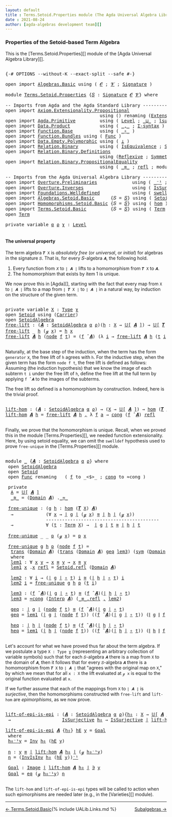 ```yaml
---
layout: default
title : Terms.Setoid.Properties module (The Agda Universal Algebra Library)
date : 2021-08-24
author: [agda-algebras development team][]
---
```


### <a id="properties-of-the-setoid-based-term-algebra">Properties of the Setoid-based Term Algebra</a>

This is the [Terms.Setoid.Properties][] module of the [Agda Universal Algebra Library][].


<pre class="Agda">

<a id="374" class="Symbol">{-#</a> <a id="378" class="Keyword">OPTIONS</a> <a id="386" class="Pragma">--without-K</a> <a id="398" class="Pragma">--exact-split</a> <a id="412" class="Pragma">--safe</a> <a id="419" class="Symbol">#-}</a>

<a id="424" class="Keyword">open</a> <a id="429" class="Keyword">import</a> <a id="436" href="Algebras.Basic.html" class="Module">Algebras.Basic</a> <a id="451" class="Keyword">using</a> <a id="457" class="Symbol">(</a> <a id="459" href="Algebras.Basic.html#1140" class="Generalizable">𝓞</a> <a id="461" class="Symbol">;</a> <a id="463" href="Algebras.Basic.html#1142" class="Generalizable">𝓥</a> <a id="465" class="Symbol">;</a> <a id="467" href="Algebras.Basic.html#3566" class="Function">Signature</a> <a id="477" class="Symbol">)</a>

<a id="480" class="Keyword">module</a> <a id="487" href="Terms.Setoid.Properties.html" class="Module">Terms.Setoid.Properties</a> <a id="511" class="Symbol">{</a><a id="512" href="Terms.Setoid.Properties.html#512" class="Bound">𝑆</a> <a id="514" class="Symbol">:</a> <a id="516" href="Algebras.Basic.html#3566" class="Function">Signature</a> <a id="526" href="Algebras.Basic.html#1140" class="Generalizable">𝓞</a> <a id="528" href="Algebras.Basic.html#1142" class="Generalizable">𝓥</a><a id="529" class="Symbol">}</a> <a id="531" class="Keyword">where</a>

<a id="538" class="Comment">-- Imports from Agda and the Agda Standard Library ---------------------</a>
<a id="611" class="Keyword">open</a> <a id="616" class="Keyword">import</a> <a id="623" href="Axiom.Extensionality.Propositional.html" class="Module">Axiom.Extensionality.Propositional</a>
                                   <a id="693" class="Keyword">using</a> <a id="699" class="Symbol">()</a> <a id="702" class="Keyword">renaming</a> <a id="711" class="Symbol">(</a><a id="712" href="Axiom.Extensionality.Propositional.html#741" class="Function">Extensionality</a> <a id="727" class="Symbol">to</a> <a id="730" class="Function">funext</a><a id="736" class="Symbol">)</a>
<a id="738" class="Keyword">open</a> <a id="743" class="Keyword">import</a> <a id="750" href="Agda.Primitive.html" class="Module">Agda.Primitive</a>         <a id="773" class="Keyword">using</a> <a id="779" class="Symbol">(</a> <a id="781" href="Agda.Primitive.html#597" class="Postulate">Level</a> <a id="787" class="Symbol">;</a> <a id="789" href="Agda.Primitive.html#810" class="Primitive Operator">_⊔_</a> <a id="793" class="Symbol">;</a> <a id="795" href="Agda.Primitive.html#780" class="Primitive">lsuc</a> <a id="800" class="Symbol">)</a> <a id="802" class="Keyword">renaming</a> <a id="811" class="Symbol">(</a> <a id="813" href="Agda.Primitive.html#326" class="Primitive">Set</a> <a id="817" class="Symbol">to</a> <a id="820" class="Primitive">Type</a> <a id="825" class="Symbol">)</a>
<a id="827" class="Keyword">open</a> <a id="832" class="Keyword">import</a> <a id="839" href="Data.Product.html" class="Module">Data.Product</a>           <a id="862" class="Keyword">using</a> <a id="868" class="Symbol">(</a> <a id="870" href="Agda.Builtin.Sigma.html#236" class="InductiveConstructor Operator">_,_</a> <a id="874" class="Symbol">;</a> <a id="876" href="Data.Product.html#916" class="Function">Σ-syntax</a> <a id="885" class="Symbol">)</a> <a id="887" class="Keyword">renaming</a> <a id="896" class="Symbol">(</a><a id="897" href="Agda.Builtin.Sigma.html#264" class="Field">proj₂</a> <a id="903" class="Symbol">to</a> <a id="906" class="Field">snd</a><a id="909" class="Symbol">)</a>
<a id="911" class="Keyword">open</a> <a id="916" class="Keyword">import</a> <a id="923" href="Function.Base.html" class="Module">Function.Base</a>          <a id="946" class="Keyword">using</a> <a id="952" class="Symbol">(</a> <a id="954" href="Function.Base.html#1031" class="Function Operator">_∘_</a> <a id="958" class="Symbol">)</a>
<a id="960" class="Keyword">open</a> <a id="965" class="Keyword">import</a> <a id="972" href="Function.Bundles.html" class="Module">Function.Bundles</a> <a id="989" class="Keyword">using</a> <a id="995" class="Symbol">(</a> <a id="997" href="Function.Bundles.html#1868" class="Record">Func</a> <a id="1002" class="Symbol">)</a>
<a id="1004" class="Keyword">open</a> <a id="1009" class="Keyword">import</a> <a id="1016" href="Data.Empty.Polymorphic.html" class="Module">Data.Empty.Polymorphic</a> <a id="1039" class="Keyword">using</a> <a id="1045" class="Symbol">(</a> <a id="1047" href="Data.Empty.Polymorphic.html#331" class="Function">⊥</a> <a id="1049" class="Symbol">)</a>
<a id="1051" class="Keyword">open</a> <a id="1056" class="Keyword">import</a> <a id="1063" href="Relation.Binary.html" class="Module">Relation.Binary</a>        <a id="1086" class="Keyword">using</a> <a id="1092" class="Symbol">(</a> <a id="1094" href="Relation.Binary.Structures.html#1522" class="Record">IsEquivalence</a> <a id="1108" class="Symbol">;</a> <a id="1110" href="Relation.Binary.Bundles.html#1009" class="Record">Setoid</a> <a id="1117" class="Symbol">)</a>
<a id="1119" class="Keyword">open</a> <a id="1124" class="Keyword">import</a> <a id="1131" href="Relation.Binary.Definitions.html" class="Module">Relation.Binary.Definitions</a>
                                   <a id="1194" class="Keyword">using</a> <a id="1200" class="Symbol">(</a><a id="1201" href="Relation.Binary.Definitions.html#1339" class="Function">Reflexive</a> <a id="1211" class="Symbol">;</a> <a id="1213" href="Relation.Binary.Definitions.html#1498" class="Function">Symmetric</a> <a id="1223" class="Symbol">;</a> <a id="1225" href="Relation.Binary.Definitions.html#1978" class="Function">Transitive</a> <a id="1236" class="Symbol">)</a>
<a id="1238" class="Keyword">open</a> <a id="1243" class="Keyword">import</a> <a id="1250" href="Relation.Binary.PropositionalEquality.html" class="Module">Relation.Binary.PropositionalEquality</a>
                                   <a id="1323" class="Keyword">using</a> <a id="1329" class="Symbol">(</a> <a id="1331" href="Agda.Builtin.Equality.html#151" class="Datatype Operator">_≡_</a> <a id="1335" class="Symbol">;</a> <a id="1337" href="Agda.Builtin.Equality.html#208" class="InductiveConstructor">refl</a> <a id="1342" class="Symbol">;</a> <a id="1344" class="Keyword">module</a> <a id="1351" href="Relation.Binary.PropositionalEquality.Core.html#2708" class="Module">≡-Reasoning</a> <a id="1363" class="Symbol">;</a> <a id="1365" href="Relation.Binary.PropositionalEquality.Core.html#1130" class="Function">cong</a> <a id="1370" class="Symbol">)</a>

<a id="1373" class="Comment">-- Imports from the Agda Universal Algebra Library ----------------------------------------</a>
<a id="1465" class="Keyword">open</a> <a id="1470" class="Keyword">import</a> <a id="1477" href="Overture.Preliminaries.html" class="Module">Overture.Preliminaries</a>             <a id="1512" class="Keyword">using</a> <a id="1518" class="Symbol">(</a> <a id="1520" href="Overture.Preliminaries.html#4931" class="Function Operator">_⁻¹</a> <a id="1524" class="Symbol">;</a> <a id="1526" href="Overture.Preliminaries.html#5330" class="Function">𝑖𝑑</a> <a id="1529" class="Symbol">;</a> <a id="1531" href="Overture.Preliminaries.html#4227" class="Function Operator">∣_∣</a> <a id="1535" class="Symbol">;</a> <a id="1537" href="Overture.Preliminaries.html#4265" class="Function Operator">∥_∥</a> <a id="1541" class="Symbol">;</a> <a id="1543" href="Overture.Preliminaries.html#10034" class="Function">transport</a> <a id="1553" class="Symbol">)</a>
<a id="1555" class="Keyword">open</a> <a id="1560" class="Keyword">import</a> <a id="1567" href="Overture.Inverses.html" class="Module">Overture.Inverses</a>                  <a id="1602" class="Keyword">using</a> <a id="1608" class="Symbol">(</a> <a id="1610" href="Overture.Inverses.html#3317" class="Function">IsSurjective</a> <a id="1623" class="Symbol">;</a> <a id="1625" href="Overture.Inverses.html#1861" class="Function">Inv</a> <a id="1629" class="Symbol">;</a> <a id="1631" href="Overture.Inverses.html#2024" class="Function">InvIsInv</a> <a id="1640" class="Symbol">;</a> <a id="1642" href="Overture.Inverses.html#1261" class="Datatype Operator">Image_∋_</a> <a id="1651" class="Symbol">;</a> <a id="1653" href="Overture.Inverses.html#1309" class="InductiveConstructor">eq</a> <a id="1656" class="Symbol">)</a>
<a id="1658" class="Keyword">open</a> <a id="1663" class="Keyword">import</a> <a id="1670" href="Foundations.Welldefined.html" class="Module">Foundations.Welldefined</a>            <a id="1705" class="Keyword">using</a> <a id="1711" class="Symbol">(</a> <a id="1713" href="Foundations.Welldefined.html#2650" class="Function">swelldef</a> <a id="1722" class="Symbol">)</a>
<a id="1724" class="Keyword">open</a> <a id="1729" class="Keyword">import</a> <a id="1736" href="Algebras.Setoid.Basic.html" class="Module">Algebras.Setoid.Basic</a>      <a id="1763" class="Symbol">{</a><a id="1764" class="Argument">𝑆</a> <a id="1766" class="Symbol">=</a> <a id="1768" href="Terms.Setoid.Properties.html#512" class="Bound">𝑆</a><a id="1769" class="Symbol">}</a> <a id="1771" class="Keyword">using</a> <a id="1777" class="Symbol">(</a> <a id="1779" href="Algebras.Setoid.Basic.html#3240" class="Record">SetoidAlgebra</a> <a id="1793" class="Symbol">;</a> <a id="1795" href="Algebras.Setoid.Basic.html#4473" class="Function Operator">_̂_</a> <a id="1799" class="Symbol">;</a> <a id="1801" href="Algebras.Setoid.Basic.html#1150" class="Function">ov</a> <a id="1804" class="Symbol">;</a> <a id="1806" href="Algebras.Setoid.Basic.html#3841" class="Function Operator">𝕌[_]</a> <a id="1811" class="Symbol">)</a>
<a id="1813" class="Keyword">open</a> <a id="1818" class="Keyword">import</a> <a id="1825" href="Homomorphisms.Setoid.Basic.html" class="Module">Homomorphisms.Setoid.Basic</a> <a id="1852" class="Symbol">{</a><a id="1853" class="Argument">𝑆</a> <a id="1855" class="Symbol">=</a> <a id="1857" href="Terms.Setoid.Properties.html#512" class="Bound">𝑆</a><a id="1858" class="Symbol">}</a> <a id="1860" class="Keyword">using</a> <a id="1866" class="Symbol">(</a> <a id="1868" href="Homomorphisms.Setoid.Basic.html#2593" class="Function">hom</a> <a id="1872" class="Symbol">)</a>
<a id="1874" class="Keyword">open</a> <a id="1879" class="Keyword">import</a> <a id="1886" href="Terms.Setoid.Basic.html" class="Module">Terms.Setoid.Basic</a>         <a id="1913" class="Symbol">{</a><a id="1914" class="Argument">𝑆</a> <a id="1916" class="Symbol">=</a> <a id="1918" href="Terms.Setoid.Properties.html#512" class="Bound">𝑆</a><a id="1919" class="Symbol">}</a> <a id="1921" class="Keyword">using</a> <a id="1927" class="Symbol">(</a> <a id="1929" href="Terms.Basic.html#1989" class="Datatype">Term</a> <a id="1934" class="Symbol">;</a> <a id="1936" href="Terms.Setoid.Basic.html#3140" class="Function">𝑻</a> <a id="1938" class="Symbol">;</a> <a id="1940" href="Terms.Setoid.Basic.html#2091" class="Datatype Operator">_≐_</a> <a id="1944" class="Symbol">)</a>
<a id="1946" class="Keyword">open</a> <a id="1951" href="Terms.Basic.html#1989" class="Module">Term</a>

<a id="1957" class="Keyword">private</a> <a id="1965" class="Keyword">variable</a> <a id="1974" href="Terms.Setoid.Properties.html#1974" class="Generalizable">α</a> <a id="1976" href="Terms.Setoid.Properties.html#1976" class="Generalizable">ρ</a> <a id="1978" href="Terms.Setoid.Properties.html#1978" class="Generalizable">χ</a> <a id="1980" class="Symbol">:</a> <a id="1982" href="Agda.Primitive.html#597" class="Postulate">Level</a>

</pre>


#### <a id="the-universal-property">The universal property</a>

The term algebra `𝑻 X` is *absolutely free* (or *universal*, or *initial*) for algebras in the signature `𝑆`. That is, for every 𝑆-algebra `𝑨`, the following hold.

1. Every function from `𝑋` to `∣ 𝑨 ∣` lifts to a homomorphism from `𝑻 X` to `𝑨`.
2. The homomorphism that exists by item 1 is unique.

We now prove this in [Agda][], starting with the fact that every map from `X` to `∣ 𝑨 ∣` lifts to a map from `∣ 𝑻 X ∣` to `∣ 𝑨 ∣` in a natural way, by induction on the structure of the given term.

<pre class="Agda">

<a id="2578" class="Keyword">private</a> <a id="2586" class="Keyword">variable</a> <a id="2595" href="Terms.Setoid.Properties.html#2595" class="Generalizable">X</a> <a id="2597" class="Symbol">:</a> <a id="2599" href="Terms.Setoid.Properties.html#820" class="Primitive">Type</a> <a id="2604" href="Terms.Setoid.Properties.html#1978" class="Generalizable">χ</a>
<a id="2606" class="Keyword">open</a> <a id="2611" href="Relation.Binary.Bundles.html#1009" class="Module">Setoid</a> <a id="2618" class="Keyword">using</a> <a id="2624" class="Symbol">(</a><a id="2625" href="Relation.Binary.Bundles.html#1072" class="Field">Carrier</a><a id="2632" class="Symbol">)</a>
<a id="2634" class="Keyword">open</a> <a id="2639" href="Algebras.Setoid.Basic.html#3240" class="Module">SetoidAlgebra</a>
<a id="free-lift"></a><a id="2653" href="Terms.Setoid.Properties.html#2653" class="Function">free-lift</a> <a id="2663" class="Symbol">:</a> <a id="2665" class="Symbol">(</a><a id="2666" href="Terms.Setoid.Properties.html#2666" class="Bound">𝑨</a> <a id="2668" class="Symbol">:</a> <a id="2670" href="Algebras.Setoid.Basic.html#3240" class="Record">SetoidAlgebra</a> <a id="2684" href="Terms.Setoid.Properties.html#1974" class="Generalizable">α</a> <a id="2686" href="Terms.Setoid.Properties.html#1976" class="Generalizable">ρ</a><a id="2687" class="Symbol">)(</a><a id="2689" href="Terms.Setoid.Properties.html#2689" class="Bound">h</a> <a id="2691" class="Symbol">:</a> <a id="2693" href="Terms.Setoid.Properties.html#2595" class="Generalizable">X</a> <a id="2695" class="Symbol">→</a> <a id="2697" href="Algebras.Setoid.Basic.html#3841" class="Function Operator">𝕌[</a> <a id="2700" href="Terms.Setoid.Properties.html#2666" class="Bound">𝑨</a> <a id="2702" href="Algebras.Setoid.Basic.html#3841" class="Function Operator">]</a><a id="2703" class="Symbol">)</a> <a id="2705" class="Symbol">→</a> <a id="2707" href="Algebras.Setoid.Basic.html#3841" class="Function Operator">𝕌[</a> <a id="2710" href="Terms.Setoid.Basic.html#3140" class="Function">𝑻</a> <a id="2712" href="Terms.Setoid.Properties.html#2595" class="Generalizable">X</a> <a id="2714" href="Algebras.Setoid.Basic.html#3841" class="Function Operator">]</a> <a id="2716" class="Symbol">→</a> <a id="2718" href="Algebras.Setoid.Basic.html#3841" class="Function Operator">𝕌[</a> <a id="2721" href="Terms.Setoid.Properties.html#2666" class="Bound">𝑨</a> <a id="2723" href="Algebras.Setoid.Basic.html#3841" class="Function Operator">]</a>
<a id="2725" href="Terms.Setoid.Properties.html#2653" class="Function">free-lift</a> <a id="2735" class="Symbol">_</a> <a id="2737" href="Terms.Setoid.Properties.html#2737" class="Bound">h</a> <a id="2739" class="Symbol">(</a><a id="2740" href="Terms.Basic.html#2030" class="InductiveConstructor">ℊ</a> <a id="2742" href="Terms.Setoid.Properties.html#2742" class="Bound">x</a><a id="2743" class="Symbol">)</a> <a id="2745" class="Symbol">=</a> <a id="2747" href="Terms.Setoid.Properties.html#2737" class="Bound">h</a> <a id="2749" href="Terms.Setoid.Properties.html#2742" class="Bound">x</a>
<a id="2751" href="Terms.Setoid.Properties.html#2653" class="Function">free-lift</a> <a id="2761" href="Terms.Setoid.Properties.html#2761" class="Bound">𝑨</a> <a id="2763" href="Terms.Setoid.Properties.html#2763" class="Bound">h</a> <a id="2765" class="Symbol">(</a><a id="2766" href="Terms.Basic.html#2072" class="InductiveConstructor">node</a> <a id="2771" href="Terms.Setoid.Properties.html#2771" class="Bound">f</a> <a id="2773" href="Terms.Setoid.Properties.html#2773" class="Bound">t</a><a id="2774" class="Symbol">)</a> <a id="2776" class="Symbol">=</a> <a id="2778" class="Symbol">(</a><a id="2779" href="Terms.Setoid.Properties.html#2771" class="Bound">f</a> <a id="2781" href="Algebras.Setoid.Basic.html#4473" class="Function Operator">̂</a> <a id="2783" href="Terms.Setoid.Properties.html#2761" class="Bound">𝑨</a><a id="2784" class="Symbol">)</a> <a id="2786" class="Symbol">(λ</a> <a id="2789" href="Terms.Setoid.Properties.html#2789" class="Bound">i</a> <a id="2791" class="Symbol">→</a> <a id="2793" href="Terms.Setoid.Properties.html#2653" class="Function">free-lift</a> <a id="2803" href="Terms.Setoid.Properties.html#2761" class="Bound">𝑨</a> <a id="2805" href="Terms.Setoid.Properties.html#2763" class="Bound">h</a> <a id="2807" class="Symbol">(</a><a id="2808" href="Terms.Setoid.Properties.html#2773" class="Bound">t</a> <a id="2810" href="Terms.Setoid.Properties.html#2789" class="Bound">i</a><a id="2811" class="Symbol">))</a>

</pre>

Naturally, at the base step of the induction, when the term has the form `generator`
x, the free lift of `h` agrees with `h`.  For the inductive step, when the
given term has the form `node f t`, the free lift is defined as
follows: Assuming (the induction hypothesis) that we know the image of each
subterm `t i` under the free lift of `h`, define the free lift at the
full term by applying `f ̂ 𝑨` to the images of the subterms.

The free lift so defined is a homomorphism by construction. Indeed, here is the trivial proof.

<pre class="Agda">

<a id="lift-hom"></a><a id="3369" href="Terms.Setoid.Properties.html#3369" class="Function">lift-hom</a> <a id="3378" class="Symbol">:</a> <a id="3380" class="Symbol">(</a><a id="3381" href="Terms.Setoid.Properties.html#3381" class="Bound">𝑨</a> <a id="3383" class="Symbol">:</a> <a id="3385" href="Algebras.Setoid.Basic.html#3240" class="Record">SetoidAlgebra</a> <a id="3399" href="Terms.Setoid.Properties.html#1974" class="Generalizable">α</a> <a id="3401" href="Terms.Setoid.Properties.html#1976" class="Generalizable">ρ</a><a id="3402" class="Symbol">)</a> <a id="3404" class="Symbol">→</a> <a id="3406" class="Symbol">(</a><a id="3407" href="Terms.Setoid.Properties.html#2595" class="Generalizable">X</a> <a id="3409" class="Symbol">→</a> <a id="3411" href="Algebras.Setoid.Basic.html#3841" class="Function Operator">𝕌[</a> <a id="3414" href="Terms.Setoid.Properties.html#3381" class="Bound">𝑨</a> <a id="3416" href="Algebras.Setoid.Basic.html#3841" class="Function Operator">]</a><a id="3417" class="Symbol">)</a> <a id="3419" class="Symbol">→</a> <a id="3421" href="Homomorphisms.Setoid.Basic.html#2593" class="Function">hom</a> <a id="3425" class="Symbol">(</a><a id="3426" href="Terms.Setoid.Basic.html#3140" class="Function">𝑻</a> <a id="3428" href="Terms.Setoid.Properties.html#2595" class="Generalizable">X</a><a id="3429" class="Symbol">)</a> <a id="3431" href="Terms.Setoid.Properties.html#3381" class="Bound">𝑨</a>
<a id="3433" href="Terms.Setoid.Properties.html#3369" class="Function">lift-hom</a> <a id="3442" href="Terms.Setoid.Properties.html#3442" class="Bound">𝑨</a> <a id="3444" href="Terms.Setoid.Properties.html#3444" class="Bound">h</a> <a id="3446" class="Symbol">=</a> <a id="3448" href="Terms.Setoid.Properties.html#2653" class="Function">free-lift</a> <a id="3458" href="Terms.Setoid.Properties.html#3442" class="Bound">𝑨</a> <a id="3460" href="Terms.Setoid.Properties.html#3444" class="Bound">h</a> <a id="3462" href="Agda.Builtin.Sigma.html#236" class="InductiveConstructor Operator">,</a> <a id="3464" class="Symbol">λ</a> <a id="3466" href="Terms.Setoid.Properties.html#3466" class="Bound">f</a> <a id="3468" href="Terms.Setoid.Properties.html#3468" class="Bound">a</a> <a id="3470" class="Symbol">→</a> <a id="3472" href="Relation.Binary.PropositionalEquality.Core.html#1130" class="Function">cong</a> <a id="3477" class="Symbol">(</a><a id="3478" href="Terms.Setoid.Properties.html#3466" class="Bound">f</a> <a id="3480" href="Algebras.Setoid.Basic.html#4473" class="Function Operator">̂</a> <a id="3482" href="Terms.Setoid.Properties.html#3442" class="Bound">𝑨</a><a id="3483" class="Symbol">)</a> <a id="3485" href="Agda.Builtin.Equality.html#208" class="InductiveConstructor">refl</a>

</pre>

Finally, we prove that the homomorphism is unique.  Recall, when we proved this in the module [Terms.Properties][], we needed function extensionality. Here, by using setoid equality, we can omit the `swelldef` hypothesis used to prove `free-unique` in the [Terms.Properties][] module.

<pre class="Agda">

<a id="3803" class="Keyword">module</a> <a id="3810" href="Terms.Setoid.Properties.html#3810" class="Module">_</a> <a id="3812" class="Symbol">{</a><a id="3813" href="Terms.Setoid.Properties.html#3813" class="Bound">𝑨</a> <a id="3815" class="Symbol">:</a> <a id="3817" href="Algebras.Setoid.Basic.html#3240" class="Record">SetoidAlgebra</a> <a id="3831" href="Terms.Setoid.Properties.html#1974" class="Generalizable">α</a> <a id="3833" href="Terms.Setoid.Properties.html#1976" class="Generalizable">ρ</a><a id="3834" class="Symbol">}</a> <a id="3836" class="Keyword">where</a>
 <a id="3843" class="Keyword">open</a> <a id="3848" href="Algebras.Setoid.Basic.html#3240" class="Module">SetoidAlgebra</a>
 <a id="3863" class="Keyword">open</a> <a id="3868" href="Relation.Binary.Bundles.html#1009" class="Module">Setoid</a>
 <a id="3876" class="Keyword">open</a> <a id="3881" href="Function.Bundles.html#1868" class="Module">Func</a> <a id="3886" class="Keyword">renaming</a>   <a id="3897" class="Symbol">(</a> <a id="3899" href="Function.Bundles.html#1919" class="Field">f</a> <a id="3901" class="Symbol">to</a> <a id="3904" class="Field">_&lt;$&gt;_</a> <a id="3910" class="Symbol">;</a> <a id="3912" href="Function.Bundles.html#1938" class="Field">cong</a> <a id="3917" class="Symbol">to</a> <a id="3920" class="Field">≈cong</a> <a id="3926" class="Symbol">)</a>

 <a id="3930" class="Keyword">private</a>
  <a id="3940" href="Terms.Setoid.Properties.html#3940" class="Function">A</a> <a id="3942" class="Symbol">=</a> <a id="3944" href="Algebras.Setoid.Basic.html#3841" class="Function Operator">𝕌[</a> <a id="3947" href="Terms.Setoid.Properties.html#3813" class="Bound">𝑨</a> <a id="3949" href="Algebras.Setoid.Basic.html#3841" class="Function Operator">]</a>
  <a id="3953" href="Terms.Setoid.Properties.html#3953" class="Function Operator">_≋_</a> <a id="3957" class="Symbol">=</a> <a id="3959" class="Symbol">(</a><a id="3960" href="Algebras.Setoid.Basic.html#3306" class="Field">Domain</a> <a id="3967" href="Terms.Setoid.Properties.html#3813" class="Bound">𝑨</a><a id="3968" class="Symbol">)</a> <a id="3970" class="Symbol">.</a><a id="3971" href="Relation.Binary.Bundles.html#1098" class="Field Operator">_≈_</a>

 <a id="3977" href="Terms.Setoid.Properties.html#3977" class="Function">free-unique</a> <a id="3989" class="Symbol">:</a> <a id="3991" class="Symbol">(</a><a id="3992" href="Terms.Setoid.Properties.html#3992" class="Bound">g</a> <a id="3994" href="Terms.Setoid.Properties.html#3994" class="Bound">h</a> <a id="3996" class="Symbol">:</a> <a id="3998" href="Homomorphisms.Setoid.Basic.html#2593" class="Function">hom</a> <a id="4002" class="Symbol">(</a><a id="4003" href="Terms.Setoid.Basic.html#3140" class="Function">𝑻</a> <a id="4005" href="Terms.Setoid.Properties.html#2595" class="Generalizable">X</a><a id="4006" class="Symbol">)</a> <a id="4008" href="Terms.Setoid.Properties.html#3813" class="Bound">𝑨</a><a id="4009" class="Symbol">)</a>
  <a id="4013" class="Symbol">→</a>            <a id="4026" class="Symbol">(∀</a> <a id="4029" href="Terms.Setoid.Properties.html#4029" class="Bound">x</a> <a id="4031" class="Symbol">→</a> <a id="4033" href="Overture.Preliminaries.html#4227" class="Function Operator">∣</a> <a id="4035" href="Terms.Setoid.Properties.html#3992" class="Bound">g</a> <a id="4037" href="Overture.Preliminaries.html#4227" class="Function Operator">∣</a> <a id="4039" class="Symbol">(</a><a id="4040" href="Terms.Basic.html#2030" class="InductiveConstructor">ℊ</a> <a id="4042" href="Terms.Setoid.Properties.html#4029" class="Bound">x</a><a id="4043" class="Symbol">)</a> <a id="4045" href="Terms.Setoid.Properties.html#3953" class="Function Operator">≋</a> <a id="4047" href="Overture.Preliminaries.html#4227" class="Function Operator">∣</a> <a id="4049" href="Terms.Setoid.Properties.html#3994" class="Bound">h</a> <a id="4051" href="Overture.Preliminaries.html#4227" class="Function Operator">∣</a> <a id="4053" class="Symbol">(</a><a id="4054" href="Terms.Basic.html#2030" class="InductiveConstructor">ℊ</a> <a id="4056" href="Terms.Setoid.Properties.html#4029" class="Bound">x</a><a id="4057" class="Symbol">))</a>
               <a id="4075" class="Comment">------------------------------------------</a>
  <a id="4120" class="Symbol">→</a>            <a id="4133" class="Symbol">∀</a> <a id="4135" class="Symbol">(</a><a id="4136" href="Terms.Setoid.Properties.html#4136" class="Bound">t</a> <a id="4138" class="Symbol">:</a> <a id="4140" href="Terms.Basic.html#1989" class="Datatype">Term</a> <a id="4145" href="Terms.Setoid.Properties.html#2595" class="Generalizable">X</a><a id="4146" class="Symbol">)</a> <a id="4148" class="Symbol">→</a>  <a id="4151" href="Overture.Preliminaries.html#4227" class="Function Operator">∣</a> <a id="4153" href="Terms.Setoid.Properties.html#3992" class="Bound">g</a> <a id="4155" href="Overture.Preliminaries.html#4227" class="Function Operator">∣</a> <a id="4157" href="Terms.Setoid.Properties.html#4136" class="Bound">t</a> <a id="4159" href="Terms.Setoid.Properties.html#3953" class="Function Operator">≋</a> <a id="4161" href="Overture.Preliminaries.html#4227" class="Function Operator">∣</a> <a id="4163" href="Terms.Setoid.Properties.html#3994" class="Bound">h</a> <a id="4165" href="Overture.Preliminaries.html#4227" class="Function Operator">∣</a> <a id="4167" href="Terms.Setoid.Properties.html#4136" class="Bound">t</a>

 <a id="4171" href="Terms.Setoid.Properties.html#3977" class="Function">free-unique</a> <a id="4183" class="Symbol">_</a> <a id="4185" class="Symbol">_</a> <a id="4187" href="Terms.Setoid.Properties.html#4187" class="Bound">p</a> <a id="4189" class="Symbol">(</a><a id="4190" href="Terms.Basic.html#2030" class="InductiveConstructor">ℊ</a> <a id="4192" href="Terms.Setoid.Properties.html#4192" class="Bound">x</a><a id="4193" class="Symbol">)</a> <a id="4195" class="Symbol">=</a> <a id="4197" href="Terms.Setoid.Properties.html#4187" class="Bound">p</a> <a id="4199" href="Terms.Setoid.Properties.html#4192" class="Bound">x</a>

 <a id="4203" href="Terms.Setoid.Properties.html#3977" class="Function">free-unique</a> <a id="4215" href="Terms.Setoid.Properties.html#4215" class="Bound">g</a> <a id="4217" href="Terms.Setoid.Properties.html#4217" class="Bound">h</a> <a id="4219" href="Terms.Setoid.Properties.html#4219" class="Bound">p</a> <a id="4221" class="Symbol">(</a><a id="4222" href="Terms.Basic.html#2072" class="InductiveConstructor">node</a> <a id="4227" href="Terms.Setoid.Properties.html#4227" class="Bound">f</a> <a id="4229" href="Terms.Setoid.Properties.html#4229" class="Bound">t</a><a id="4230" class="Symbol">)</a> <a id="4232" class="Symbol">=</a>
  <a id="4236" href="Relation.Binary.Structures.html#1620" class="Function">trans</a> <a id="4242" class="Symbol">(</a><a id="4243" href="Algebras.Setoid.Basic.html#3306" class="Field">Domain</a> <a id="4250" href="Terms.Setoid.Properties.html#3813" class="Bound">𝑨</a><a id="4251" class="Symbol">)</a> <a id="4253" class="Symbol">(</a><a id="4254" href="Relation.Binary.Structures.html#1620" class="Function">trans</a> <a id="4260" class="Symbol">(</a><a id="4261" href="Algebras.Setoid.Basic.html#3306" class="Field">Domain</a> <a id="4268" href="Terms.Setoid.Properties.html#3813" class="Bound">𝑨</a><a id="4269" class="Symbol">)</a> <a id="4271" href="Terms.Setoid.Properties.html#4561" class="Function">geq</a> <a id="4275" href="Terms.Setoid.Properties.html#4467" class="Function">lem3</a><a id="4279" class="Symbol">)</a> <a id="4281" class="Symbol">(</a><a id="4282" href="Relation.Binary.Structures.html#1594" class="Function">sym</a> <a id="4286" class="Symbol">(</a><a id="4287" href="Algebras.Setoid.Basic.html#3306" class="Field">Domain</a> <a id="4294" href="Terms.Setoid.Properties.html#3813" class="Bound">𝑨</a><a id="4295" class="Symbol">)</a> <a id="4297" href="Terms.Setoid.Properties.html#4673" class="Function">heq</a><a id="4300" class="Symbol">)</a>
  <a id="4304" class="Keyword">where</a>
  <a id="4312" href="Terms.Setoid.Properties.html#4312" class="Function">lem1</a> <a id="4317" class="Symbol">:</a> <a id="4319" class="Symbol">∀</a> <a id="4321" href="Terms.Setoid.Properties.html#4321" class="Bound">x</a> <a id="4323" href="Terms.Setoid.Properties.html#4323" class="Bound">y</a> <a id="4325" class="Symbol">→</a> <a id="4327" href="Terms.Setoid.Properties.html#4321" class="Bound">x</a> <a id="4329" href="Agda.Builtin.Equality.html#151" class="Datatype Operator">≡</a> <a id="4331" href="Terms.Setoid.Properties.html#4323" class="Bound">y</a> <a id="4333" class="Symbol">→</a> <a id="4335" href="Terms.Setoid.Properties.html#4321" class="Bound">x</a> <a id="4337" href="Terms.Setoid.Properties.html#3953" class="Function Operator">≋</a> <a id="4339" href="Terms.Setoid.Properties.html#4323" class="Bound">y</a>
  <a id="4343" href="Terms.Setoid.Properties.html#4312" class="Function">lem1</a> <a id="4348" href="Terms.Setoid.Properties.html#4348" class="Bound">x</a> <a id="4350" class="DottedPattern Symbol">.</a><a id="4351" href="Terms.Setoid.Properties.html#4348" class="DottedPattern Bound">x</a> <a id="4353" href="Agda.Builtin.Equality.html#208" class="InductiveConstructor">refl</a> <a id="4358" class="Symbol">=</a> <a id="4360" href="Relation.Binary.Structures.html#1568" class="Function">Setoid.refl</a> <a id="4372" class="Symbol">(</a><a id="4373" href="Algebras.Setoid.Basic.html#3306" class="Field">Domain</a> <a id="4380" href="Terms.Setoid.Properties.html#3813" class="Bound">𝑨</a><a id="4381" class="Symbol">)</a>

  <a id="4386" href="Terms.Setoid.Properties.html#4386" class="Function">lem2</a> <a id="4391" class="Symbol">:</a> <a id="4393" class="Symbol">∀</a> <a id="4395" href="Terms.Setoid.Properties.html#4395" class="Bound">i</a> <a id="4397" class="Symbol">→</a> <a id="4399" class="Symbol">(</a><a id="4400" href="Overture.Preliminaries.html#4227" class="Function Operator">∣</a> <a id="4402" href="Terms.Setoid.Properties.html#4215" class="Bound">g</a> <a id="4404" href="Overture.Preliminaries.html#4227" class="Function Operator">∣</a> <a id="4406" href="Function.Base.html#1031" class="Function Operator">∘</a> <a id="4408" href="Terms.Setoid.Properties.html#4229" class="Bound">t</a><a id="4409" class="Symbol">)</a> <a id="4411" href="Terms.Setoid.Properties.html#4395" class="Bound">i</a> <a id="4413" href="Terms.Setoid.Properties.html#3953" class="Function Operator">≋</a> <a id="4415" class="Symbol">(</a><a id="4416" href="Overture.Preliminaries.html#4227" class="Function Operator">∣</a> <a id="4418" href="Terms.Setoid.Properties.html#4217" class="Bound">h</a> <a id="4420" href="Overture.Preliminaries.html#4227" class="Function Operator">∣</a> <a id="4422" href="Function.Base.html#1031" class="Function Operator">∘</a> <a id="4424" href="Terms.Setoid.Properties.html#4229" class="Bound">t</a><a id="4425" class="Symbol">)</a> <a id="4427" href="Terms.Setoid.Properties.html#4395" class="Bound">i</a>
  <a id="4431" href="Terms.Setoid.Properties.html#4386" class="Function">lem2</a> <a id="4436" href="Terms.Setoid.Properties.html#4436" class="Bound">i</a> <a id="4438" class="Symbol">=</a> <a id="4440" href="Terms.Setoid.Properties.html#3977" class="Function">free-unique</a> <a id="4452" href="Terms.Setoid.Properties.html#4215" class="Bound">g</a> <a id="4454" href="Terms.Setoid.Properties.html#4217" class="Bound">h</a> <a id="4456" href="Terms.Setoid.Properties.html#4219" class="Bound">p</a> <a id="4458" class="Symbol">(</a><a id="4459" href="Terms.Setoid.Properties.html#4229" class="Bound">t</a> <a id="4461" href="Terms.Setoid.Properties.html#4436" class="Bound">i</a><a id="4462" class="Symbol">)</a>

  <a id="4467" href="Terms.Setoid.Properties.html#4467" class="Function">lem3</a> <a id="4472" class="Symbol">:</a> <a id="4474" class="Symbol">(</a><a id="4475" href="Terms.Setoid.Properties.html#4227" class="Bound">f</a> <a id="4477" href="Algebras.Setoid.Basic.html#4473" class="Function Operator">̂</a> <a id="4479" href="Terms.Setoid.Properties.html#3813" class="Bound">𝑨</a><a id="4480" class="Symbol">)(</a><a id="4482" href="Overture.Preliminaries.html#4227" class="Function Operator">∣</a> <a id="4484" href="Terms.Setoid.Properties.html#4215" class="Bound">g</a> <a id="4486" href="Overture.Preliminaries.html#4227" class="Function Operator">∣</a> <a id="4488" href="Function.Base.html#1031" class="Function Operator">∘</a> <a id="4490" href="Terms.Setoid.Properties.html#4229" class="Bound">t</a><a id="4491" class="Symbol">)</a> <a id="4493" href="Terms.Setoid.Properties.html#3953" class="Function Operator">≋</a> <a id="4495" class="Symbol">(</a><a id="4496" href="Terms.Setoid.Properties.html#4227" class="Bound">f</a> <a id="4498" href="Algebras.Setoid.Basic.html#4473" class="Function Operator">̂</a> <a id="4500" href="Terms.Setoid.Properties.html#3813" class="Bound">𝑨</a><a id="4501" class="Symbol">)(</a><a id="4503" href="Overture.Preliminaries.html#4227" class="Function Operator">∣</a> <a id="4505" href="Terms.Setoid.Properties.html#4217" class="Bound">h</a> <a id="4507" href="Overture.Preliminaries.html#4227" class="Function Operator">∣</a> <a id="4509" href="Function.Base.html#1031" class="Function Operator">∘</a> <a id="4511" href="Terms.Setoid.Properties.html#4229" class="Bound">t</a><a id="4512" class="Symbol">)</a>
  <a id="4516" href="Terms.Setoid.Properties.html#4467" class="Function">lem3</a> <a id="4521" class="Symbol">=</a> <a id="4523" href="Terms.Setoid.Properties.html#3920" class="Field">≈cong</a> <a id="4529" class="Symbol">(</a><a id="4530" href="Algebras.Setoid.Basic.html#3330" class="Field">Interp</a> <a id="4537" href="Terms.Setoid.Properties.html#3813" class="Bound">𝑨</a><a id="4538" class="Symbol">)</a> <a id="4540" class="Symbol">(</a><a id="4541" href="Agda.Builtin.Equality.html#208" class="InductiveConstructor">_≡_.refl</a> <a id="4550" href="Agda.Builtin.Sigma.html#236" class="InductiveConstructor Operator">,</a> <a id="4552" href="Terms.Setoid.Properties.html#4386" class="Function">lem2</a><a id="4556" class="Symbol">)</a>

  <a id="4561" href="Terms.Setoid.Properties.html#4561" class="Function">geq</a> <a id="4565" class="Symbol">:</a> <a id="4567" href="Overture.Preliminaries.html#4227" class="Function Operator">∣</a> <a id="4569" href="Terms.Setoid.Properties.html#4215" class="Bound">g</a> <a id="4571" href="Overture.Preliminaries.html#4227" class="Function Operator">∣</a> <a id="4573" class="Symbol">(</a><a id="4574" href="Terms.Basic.html#2072" class="InductiveConstructor">node</a> <a id="4579" href="Terms.Setoid.Properties.html#4227" class="Bound">f</a> <a id="4581" href="Terms.Setoid.Properties.html#4229" class="Bound">t</a><a id="4582" class="Symbol">)</a> <a id="4584" href="Terms.Setoid.Properties.html#3953" class="Function Operator">≋</a> <a id="4586" class="Symbol">(</a><a id="4587" href="Terms.Setoid.Properties.html#4227" class="Bound">f</a> <a id="4589" href="Algebras.Setoid.Basic.html#4473" class="Function Operator">̂</a> <a id="4591" href="Terms.Setoid.Properties.html#3813" class="Bound">𝑨</a><a id="4592" class="Symbol">)(</a><a id="4594" href="Overture.Preliminaries.html#4227" class="Function Operator">∣</a> <a id="4596" href="Terms.Setoid.Properties.html#4215" class="Bound">g</a> <a id="4598" href="Overture.Preliminaries.html#4227" class="Function Operator">∣</a> <a id="4600" href="Function.Base.html#1031" class="Function Operator">∘</a> <a id="4602" href="Terms.Setoid.Properties.html#4229" class="Bound">t</a><a id="4603" class="Symbol">)</a>
  <a id="4607" href="Terms.Setoid.Properties.html#4561" class="Function">geq</a> <a id="4611" class="Symbol">=</a> <a id="4613" href="Terms.Setoid.Properties.html#4312" class="Function">lem1</a> <a id="4618" class="Symbol">(</a><a id="4619" href="Overture.Preliminaries.html#4227" class="Function Operator">∣</a> <a id="4621" href="Terms.Setoid.Properties.html#4215" class="Bound">g</a> <a id="4623" href="Overture.Preliminaries.html#4227" class="Function Operator">∣</a> <a id="4625" class="Symbol">(</a><a id="4626" href="Terms.Basic.html#2072" class="InductiveConstructor">node</a> <a id="4631" href="Terms.Setoid.Properties.html#4227" class="Bound">f</a> <a id="4633" href="Terms.Setoid.Properties.html#4229" class="Bound">t</a><a id="4634" class="Symbol">))</a> <a id="4637" class="Symbol">((</a><a id="4639" href="Terms.Setoid.Properties.html#4227" class="Bound">f</a> <a id="4641" href="Algebras.Setoid.Basic.html#4473" class="Function Operator">̂</a> <a id="4643" href="Terms.Setoid.Properties.html#3813" class="Bound">𝑨</a><a id="4644" class="Symbol">)(</a><a id="4646" href="Overture.Preliminaries.html#4227" class="Function Operator">∣</a> <a id="4648" href="Terms.Setoid.Properties.html#4215" class="Bound">g</a> <a id="4650" href="Overture.Preliminaries.html#4227" class="Function Operator">∣</a> <a id="4652" href="Function.Base.html#1031" class="Function Operator">∘</a> <a id="4654" href="Terms.Setoid.Properties.html#4229" class="Bound">t</a><a id="4655" class="Symbol">))</a> <a id="4658" class="Symbol">(</a><a id="4659" href="Overture.Preliminaries.html#4265" class="Function Operator">∥</a> <a id="4661" href="Terms.Setoid.Properties.html#4215" class="Bound">g</a> <a id="4663" href="Overture.Preliminaries.html#4265" class="Function Operator">∥</a> <a id="4665" href="Terms.Setoid.Properties.html#4227" class="Bound">f</a> <a id="4667" href="Terms.Setoid.Properties.html#4229" class="Bound">t</a><a id="4668" class="Symbol">)</a>

  <a id="4673" href="Terms.Setoid.Properties.html#4673" class="Function">heq</a> <a id="4677" class="Symbol">:</a> <a id="4679" href="Overture.Preliminaries.html#4227" class="Function Operator">∣</a> <a id="4681" href="Terms.Setoid.Properties.html#4217" class="Bound">h</a> <a id="4683" href="Overture.Preliminaries.html#4227" class="Function Operator">∣</a> <a id="4685" class="Symbol">(</a><a id="4686" href="Terms.Basic.html#2072" class="InductiveConstructor">node</a> <a id="4691" href="Terms.Setoid.Properties.html#4227" class="Bound">f</a> <a id="4693" href="Terms.Setoid.Properties.html#4229" class="Bound">t</a><a id="4694" class="Symbol">)</a> <a id="4696" href="Terms.Setoid.Properties.html#3953" class="Function Operator">≋</a> <a id="4698" class="Symbol">(</a><a id="4699" href="Terms.Setoid.Properties.html#4227" class="Bound">f</a> <a id="4701" href="Algebras.Setoid.Basic.html#4473" class="Function Operator">̂</a> <a id="4703" href="Terms.Setoid.Properties.html#3813" class="Bound">𝑨</a><a id="4704" class="Symbol">)(</a><a id="4706" href="Overture.Preliminaries.html#4227" class="Function Operator">∣</a> <a id="4708" href="Terms.Setoid.Properties.html#4217" class="Bound">h</a> <a id="4710" href="Overture.Preliminaries.html#4227" class="Function Operator">∣</a> <a id="4712" href="Function.Base.html#1031" class="Function Operator">∘</a> <a id="4714" href="Terms.Setoid.Properties.html#4229" class="Bound">t</a><a id="4715" class="Symbol">)</a>
  <a id="4719" href="Terms.Setoid.Properties.html#4673" class="Function">heq</a> <a id="4723" class="Symbol">=</a> <a id="4725" href="Terms.Setoid.Properties.html#4312" class="Function">lem1</a> <a id="4730" class="Symbol">(</a><a id="4731" href="Overture.Preliminaries.html#4227" class="Function Operator">∣</a> <a id="4733" href="Terms.Setoid.Properties.html#4217" class="Bound">h</a> <a id="4735" href="Overture.Preliminaries.html#4227" class="Function Operator">∣</a> <a id="4737" class="Symbol">(</a><a id="4738" href="Terms.Basic.html#2072" class="InductiveConstructor">node</a> <a id="4743" href="Terms.Setoid.Properties.html#4227" class="Bound">f</a> <a id="4745" href="Terms.Setoid.Properties.html#4229" class="Bound">t</a><a id="4746" class="Symbol">))</a> <a id="4749" class="Symbol">((</a><a id="4751" href="Terms.Setoid.Properties.html#4227" class="Bound">f</a> <a id="4753" href="Algebras.Setoid.Basic.html#4473" class="Function Operator">̂</a> <a id="4755" href="Terms.Setoid.Properties.html#3813" class="Bound">𝑨</a><a id="4756" class="Symbol">)(</a><a id="4758" href="Overture.Preliminaries.html#4227" class="Function Operator">∣</a> <a id="4760" href="Terms.Setoid.Properties.html#4217" class="Bound">h</a> <a id="4762" href="Overture.Preliminaries.html#4227" class="Function Operator">∣</a> <a id="4764" href="Function.Base.html#1031" class="Function Operator">∘</a> <a id="4766" href="Terms.Setoid.Properties.html#4229" class="Bound">t</a><a id="4767" class="Symbol">))</a> <a id="4770" class="Symbol">(</a><a id="4771" href="Overture.Preliminaries.html#4265" class="Function Operator">∥</a> <a id="4773" href="Terms.Setoid.Properties.html#4217" class="Bound">h</a> <a id="4775" href="Overture.Preliminaries.html#4265" class="Function Operator">∥</a> <a id="4777" href="Terms.Setoid.Properties.html#4227" class="Bound">f</a> <a id="4779" href="Terms.Setoid.Properties.html#4229" class="Bound">t</a><a id="4780" class="Symbol">)</a>

</pre>

Let's account for what we have proved thus far about the term algebra.  If we postulate a type `X : Type χ` (representing an arbitrary collection of variable symbols) such that for each `𝑆`-algebra `𝑨` there is a map from `X` to the domain of `𝑨`, then it follows that for every `𝑆`-algebra `𝑨` there is a homomorphism from `𝑻 X` to `∣ 𝑨 ∣` that "agrees with the original map on `X`," by which we mean that for all `x : X` the lift evaluated at `ℊ x` is equal to the original function evaluated at `x`.

If we further assume that each of the mappings from `X` to `∣ 𝑨 ∣` is *surjective*, then the homomorphisms constructed with `free-lift` and `lift-hom` are *epimorphisms*, as we now prove.

<pre class="Agda">

<a id="lift-of-epi-is-epi"></a><a id="5502" href="Terms.Setoid.Properties.html#5502" class="Function">lift-of-epi-is-epi</a> <a id="5521" class="Symbol">:</a> <a id="5523" class="Symbol">(</a><a id="5524" href="Terms.Setoid.Properties.html#5524" class="Bound">𝑨</a> <a id="5526" class="Symbol">:</a> <a id="5528" href="Algebras.Setoid.Basic.html#3240" class="Record">SetoidAlgebra</a> <a id="5542" href="Terms.Setoid.Properties.html#1974" class="Generalizable">α</a> <a id="5544" href="Terms.Setoid.Properties.html#1976" class="Generalizable">ρ</a><a id="5545" class="Symbol">){</a><a id="5547" href="Terms.Setoid.Properties.html#5547" class="Bound">h₀</a> <a id="5550" class="Symbol">:</a> <a id="5552" href="Terms.Setoid.Properties.html#2595" class="Generalizable">X</a> <a id="5554" class="Symbol">→</a> <a id="5556" href="Algebras.Setoid.Basic.html#3841" class="Function Operator">𝕌[</a> <a id="5559" href="Terms.Setoid.Properties.html#5524" class="Bound">𝑨</a> <a id="5561" href="Algebras.Setoid.Basic.html#3841" class="Function Operator">]</a><a id="5562" class="Symbol">}</a>
 <a id="5565" class="Symbol">→</a>                   <a id="5585" href="Overture.Inverses.html#3317" class="Function">IsSurjective</a> <a id="5598" href="Terms.Setoid.Properties.html#5547" class="Bound">h₀</a> <a id="5601" class="Symbol">→</a> <a id="5603" href="Overture.Inverses.html#3317" class="Function">IsSurjective</a> <a id="5616" href="Overture.Preliminaries.html#4227" class="Function Operator">∣</a> <a id="5618" href="Terms.Setoid.Properties.html#3369" class="Function">lift-hom</a> <a id="5627" href="Terms.Setoid.Properties.html#5524" class="Bound">𝑨</a> <a id="5629" href="Terms.Setoid.Properties.html#5547" class="Bound">h₀</a> <a id="5632" href="Overture.Preliminaries.html#4227" class="Function Operator">∣</a>

<a id="5635" href="Terms.Setoid.Properties.html#5502" class="Function">lift-of-epi-is-epi</a> <a id="5654" href="Terms.Setoid.Properties.html#5654" class="Bound">𝑨</a> <a id="5656" class="Symbol">{</a><a id="5657" href="Terms.Setoid.Properties.html#5657" class="Bound">h₀</a><a id="5659" class="Symbol">}</a> <a id="5661" href="Terms.Setoid.Properties.html#5661" class="Bound">hE</a> <a id="5664" href="Terms.Setoid.Properties.html#5664" class="Bound">y</a> <a id="5666" class="Symbol">=</a> <a id="5668" href="Terms.Setoid.Properties.html#5771" class="Function">Goal</a>
 <a id="5674" class="Keyword">where</a>
 <a id="5681" href="Terms.Setoid.Properties.html#5681" class="Function">h₀⁻¹y</a> <a id="5687" class="Symbol">=</a> <a id="5689" href="Overture.Inverses.html#1861" class="Function">Inv</a> <a id="5693" href="Terms.Setoid.Properties.html#5657" class="Bound">h₀</a> <a id="5696" class="Symbol">(</a><a id="5697" href="Terms.Setoid.Properties.html#5661" class="Bound">hE</a> <a id="5700" href="Terms.Setoid.Properties.html#5664" class="Bound">y</a><a id="5701" class="Symbol">)</a>

 <a id="5705" href="Terms.Setoid.Properties.html#5705" class="Function">η</a> <a id="5707" class="Symbol">:</a> <a id="5709" href="Terms.Setoid.Properties.html#5664" class="Bound">y</a> <a id="5711" href="Agda.Builtin.Equality.html#151" class="Datatype Operator">≡</a> <a id="5713" href="Overture.Preliminaries.html#4227" class="Function Operator">∣</a> <a id="5715" href="Terms.Setoid.Properties.html#3369" class="Function">lift-hom</a> <a id="5724" href="Terms.Setoid.Properties.html#5654" class="Bound">𝑨</a> <a id="5726" href="Terms.Setoid.Properties.html#5657" class="Bound">h₀</a> <a id="5729" href="Overture.Preliminaries.html#4227" class="Function Operator">∣</a> <a id="5731" class="Symbol">(</a><a id="5732" href="Terms.Basic.html#2030" class="InductiveConstructor">ℊ</a> <a id="5734" href="Terms.Setoid.Properties.html#5681" class="Function">h₀⁻¹y</a><a id="5739" class="Symbol">)</a>
 <a id="5742" href="Terms.Setoid.Properties.html#5705" class="Function">η</a> <a id="5744" class="Symbol">=</a> <a id="5746" class="Symbol">(</a><a id="5747" href="Overture.Inverses.html#2024" class="Function">InvIsInv</a> <a id="5756" href="Terms.Setoid.Properties.html#5657" class="Bound">h₀</a> <a id="5759" class="Symbol">(</a><a id="5760" href="Terms.Setoid.Properties.html#5661" class="Bound">hE</a> <a id="5763" href="Terms.Setoid.Properties.html#5664" class="Bound">y</a><a id="5764" class="Symbol">))</a><a id="5766" href="Overture.Preliminaries.html#4931" class="Function Operator">⁻¹</a>

 <a id="5771" href="Terms.Setoid.Properties.html#5771" class="Function">Goal</a> <a id="5776" class="Symbol">:</a> <a id="5778" href="Overture.Inverses.html#1261" class="Datatype Operator">Image</a> <a id="5784" href="Overture.Preliminaries.html#4227" class="Function Operator">∣</a> <a id="5786" href="Terms.Setoid.Properties.html#3369" class="Function">lift-hom</a> <a id="5795" href="Terms.Setoid.Properties.html#5654" class="Bound">𝑨</a> <a id="5797" href="Terms.Setoid.Properties.html#5657" class="Bound">h₀</a> <a id="5800" href="Overture.Preliminaries.html#4227" class="Function Operator">∣</a> <a id="5802" href="Overture.Inverses.html#1261" class="Datatype Operator">∋</a> <a id="5804" href="Terms.Setoid.Properties.html#5664" class="Bound">y</a>
 <a id="5807" href="Terms.Setoid.Properties.html#5771" class="Function">Goal</a> <a id="5812" class="Symbol">=</a> <a id="5814" href="Overture.Inverses.html#1309" class="InductiveConstructor">eq</a> <a id="5817" class="Symbol">(</a><a id="5818" href="Terms.Basic.html#2030" class="InductiveConstructor">ℊ</a> <a id="5820" href="Terms.Setoid.Properties.html#5681" class="Function">h₀⁻¹y</a><a id="5825" class="Symbol">)</a> <a id="5827" href="Terms.Setoid.Properties.html#5705" class="Function">η</a>

</pre>

The `lift-hom` and `lift-of-epi-is-epi` types will be called to action when such epimorphisms are needed later (e.g., in the [Varieties][] module).


------------------------------

<span style="float:left;">[← Terms.Setoid.Basic](Terms.Setoid.Basic.html)</span>
<span style="float:right;">[Subalgebras →](Subalgebras.html)</span>

{% include UALib.Links.md %}

[the agda-algebras development team]: https://github.com/ualib/agda-algebras#the-agda-algebras-development-team

